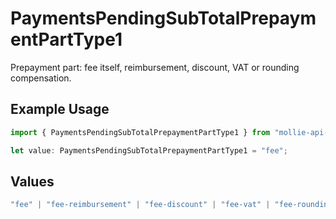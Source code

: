 # PaymentsPendingSubTotalPrepaymentPartType1

Prepayment part: fee itself, reimbursement, discount, VAT or rounding compensation.

## Example Usage

```typescript
import { PaymentsPendingSubTotalPrepaymentPartType1 } from "mollie-api-typescript/models/operations";

let value: PaymentsPendingSubTotalPrepaymentPartType1 = "fee";
```

## Values

```typescript
"fee" | "fee-reimbursement" | "fee-discount" | "fee-vat" | "fee-rounding-compensation"
```